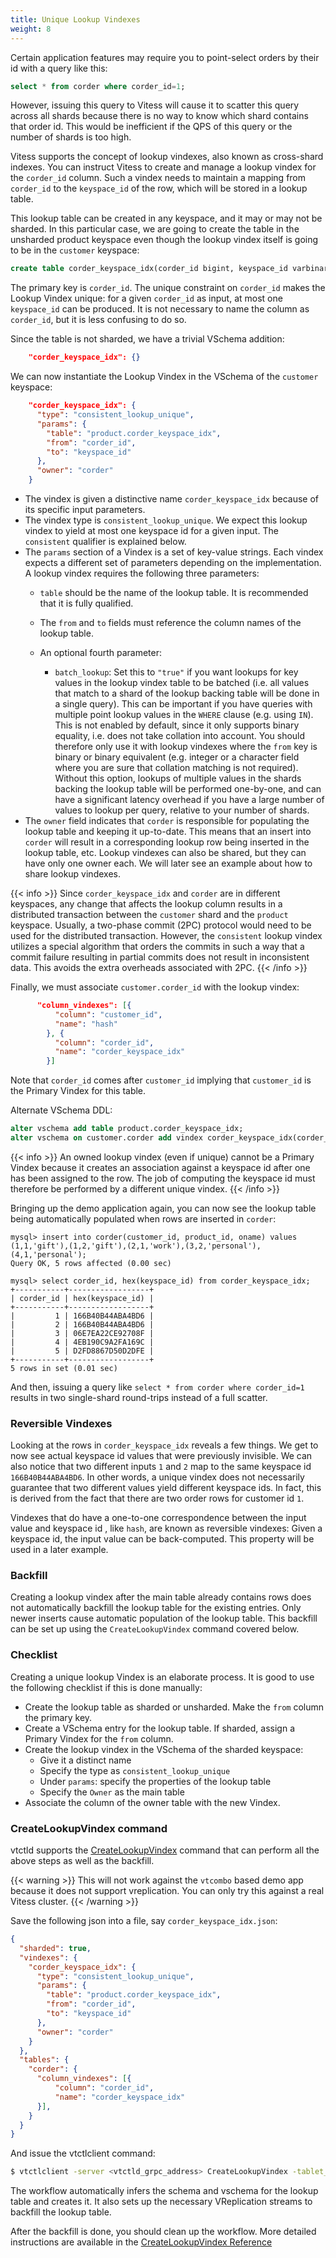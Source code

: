 ```yaml
---
title: Unique Lookup Vindexes
weight: 8
---
```


Certain application features may require you to point-select orders by their id with a query like this:

```sql
select * from corder where corder_id=1;
```

However, issuing this query to Vitess will cause it to scatter this query across all shards because there is no way to know which shard contains that order id. This would be inefficient if the QPS of this query or the number of shards is too high.

Vitess supports the concept of lookup vindexes, also known as cross-shard indexes. You can instruct Vitess to create and manage a lookup vindex for the `corder_id` column. Such a vindex needs to maintain a mapping from `corder_id` to the `keyspace_id` of the row, which will be stored in a lookup table.

This lookup table can be created in any keyspace, and it may or may not be sharded. In this particular case, we are going to create the table in the unsharded product keyspace even though the lookup vindex itself is going to be in the `customer` keyspace:

```sql
create table corder_keyspace_idx(corder_id bigint, keyspace_id varbinary(10), primary key(corder_id));
```

The primary key is `corder_id`. The unique constraint on `corder_id` makes the Lookup Vindex unique: for a given `corder_id` as input, at most one `keyspace_id` can be produced. It is not necessary to name the column as `corder_id`, but it is less confusing to do so.

Since the table is not sharded, we have a trivial VSchema addition:

```json
    "corder_keyspace_idx": {}
```

We can now instantiate the Lookup Vindex in the VSchema of the `customer` keyspace:

```json
    "corder_keyspace_idx": {
      "type": "consistent_lookup_unique",
      "params": {
        "table": "product.corder_keyspace_idx",
        "from": "corder_id",
        "to": "keyspace_id"
      },
      "owner": "corder"
    }
```

* The vindex is given a distinctive name `corder_keyspace_idx` because of its specific input parameters.
* The vindex type is `consistent_lookup_unique`. We expect this lookup vindex to yield at most one keyspace id for a given input. The `consistent` qualifier is explained below.
* The `params` section of a Vindex is a set of key-value strings. Each vindex expects a different set of parameters depending on the implementation. A lookup vindex requires the following three parameters:
  * `table` should be the name of the lookup table. It is recommended that it is fully qualified.
  * The `from` and `to` fields must reference the column names of the lookup table.
  * An optional fourth parameter:
  
    * `batch_lookup`:  Set this to `"true"` if you want lookups for key values in the lookup vindex table to be batched (i.e. all values that match to a shard of the lookup backing table will be done in a single query). This can be important if you have queries with multiple point lookup values in the `WHERE` clause (e.g. using `IN`).  This is not enabled by default, since it only supports binary equality, i.e. does not take collation into account. You should therefore only use it with lookup vindexes where the `from` key is binary or binary equivalent (e.g. integer or a character field where you are sure that collation matching is not required). Without this option, lookups of multiple values in the shards backing the lookup table will be performed one-by-one, and can have a significant latency overhead if you have a large number of values to lookup per query, relative to your number of shards.
* The `owner` field indicates that `corder` is responsible for populating the lookup table and keeping it up-to-date. This means that an insert into `corder` will result in a corresponding lookup row being inserted in the lookup table, etc. Lookup vindexes can also be shared, but they can have only one owner each. We will later see an example about how to share lookup vindexes.

{{< info >}}
Since `corder_keyspace_idx` and `corder` are in different keyspaces, any change that affects the lookup column results in a distributed transaction between the `customer` shard and the `product` keyspace. Usually, a two-phase commit (2PC) protocol would need to be used for the distributed transaction. However, the `consistent` lookup vindex utilizes a special algorithm that orders the commits in such a way that a commit failure resulting in partial commits does not result in inconsistent data. This avoids the extra overheads associated with 2PC.
{{< /info >}}

Finally, we must associate `customer.corder_id` with the lookup vindex:

```json
      "column_vindexes": [{
          "column": "customer_id",
          "name": "hash"
        }, {
          "column": "corder_id",
          "name": "corder_keyspace_idx"
        }]
```

Note that `corder_id` comes after `customer_id` implying that `customer_id` is the Primary Vindex for this table.

Alternate VSchema DDL:

```sql
alter vschema add table product.corder_keyspace_idx;
alter vschema on customer.corder add vindex corder_keyspace_idx(corder_id) using consistent_lookup_unique with owner=`corder`, table=`product.corder_keyspace_idx`, from=`corder_id`, to=`keyspace_id`;
```

{{< info >}}
An owned lookup vindex (even if unique) cannot be a Primary Vindex because it creates an association against a keyspace id after one has been assigned to the row. The job of computing the keyspace id must therefore be performed by a different unique vindex.
{{< /info >}}

Bringing up the demo application again, you can now see the lookup table being automatically populated when rows are inserted in `corder`:

```text
mysql> insert into corder(customer_id, product_id, oname) values (1,1,'gift'),(1,2,'gift'),(2,1,'work'),(3,2,'personal'),(4,1,'personal');
Query OK, 5 rows affected (0.00 sec)

mysql> select corder_id, hex(keyspace_id) from corder_keyspace_idx;
+-----------+------------------+
| corder_id | hex(keyspace_id) |
+-----------+------------------+
|         1 | 166B40B44ABA4BD6 |
|         2 | 166B40B44ABA4BD6 |
|         3 | 06E7EA22CE92708F |
|         4 | 4EB190C9A2FA169C |
|         5 | D2FD8867D50D2DFE |
+-----------+------------------+
5 rows in set (0.01 sec)
```

And then, issuing a query like `select * from corder where corder_id=1` results in two single-shard round-trips instead of a full scatter.

### Reversible Vindexes

Looking at the rows in `corder_keyspace_idx` reveals a few things. We get to now see actual keyspace id values that were previously invisible. We can also notice that two different inputs `1` and `2` map to the same keyspace id `166B40B44ABA4BD6`. In other words, a unique vindex does not necessarily guarantee that two different values yield different keyspace ids. In fact, this is derived from the fact that there are two order rows for customer id `1`.

Vindexes that do have a one-to-one correspondence between the input value and keyspace id , like `hash`, are known as reversible vindexes: Given a keyspace id, the input value can be back-computed. This property will be used in a later example.

### Backfill

Creating a lookup vindex after the main table already contains rows does not automatically backfill the lookup table for the existing entries. Only newer inserts cause automatic population of the lookup table. This backfill can be set up using the `CreateLookupVindex` command covered below.

### Checklist

Creating a unique lookup Vindex is an elaborate process. It is good to use the following checklist if this is done manually:

* Create the lookup table as sharded or unsharded. Make the `from` column the primary key.
* Create a VSchema entry for the lookup table. If sharded, assign a Primary Vindex for the `from` column.
* Create the lookup vindex in the VSchema of the sharded keyspace:
  * Give it a distinct name
  * Specify the type as `consistent_lookup_unique`
  * Under `params`: specify the properties of the lookup table
  * Specify the `Owner` as the main table
* Associate the column of the owner table with the new Vindex.

### CreateLookupVindex command

vtctld supports the [CreateLookupVindex](../../configuration-advanced/createlookupvindex) command that can perform all the above steps as well as the backfill.

{{< warning >}}
This will not work against the `vtcombo` based demo app because it does not support vreplication. You can only try this against a real Vitess cluster.
{{< /warning >}}

Save the following json into a file, say `corder_keyspace_idx.json`:

```json
{
  "sharded": true,
  "vindexes": {
    "corder_keyspace_idx": {
      "type": "consistent_lookup_unique",
      "params": {
        "table": "product.corder_keyspace_idx",
        "from": "corder_id",
        "to": "keyspace_id"
      },
      "owner": "corder"
    }
  },
  "tables": {
    "corder": {
      "column_vindexes": [{
          "column": "corder_id",
          "name": "corder_keyspace_idx"
      }],
    }
  }
}
```

And issue the vtctlclient command:

```sh
$ vtctlclient -server <vtctld_grpc_address> CreateLookupVindex -tablet_types=REPLICA customer "$(cat corder_keyspace_idx.json)"
```

The workflow automatically infers the schema and vschema for the lookup table and creates it. It also sets up the necessary VReplication streams to backfill the lookup table.

After the backfill is done, you should clean up the workflow. More detailed instructions are available in the  [CreateLookupVindex Reference](../../configuration-advanced/createlookupvindex)
